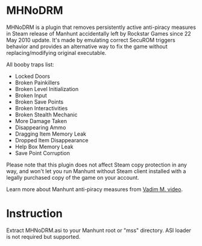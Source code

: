 # MHNoDRM
MHNoDRM is a plugin that removes persistently active anti-piracy measures in Steam release of Manhunt accidentally left by Rockstar Games since 22 May 2010 update.
It's made by emulating correct SecuROM triggers behavior and provides an alternative way to fix the game without replacing/modifying original executable.

All booby traps list:

* Locked Doors
* Broken Painkillers
* Broken Level Initialization
* Broken Input
* Broken Save Points
* Broken Interactivities
* Broken Stealth Mechanic
* More Damage Taken
* Disappearing Ammo
* Dragging Item Memory Leak
* Dropped Item Disappearance
* Help Box Memory Leak
* Save Point Corruption


Please note that this plugin does not affect Steam copy protection in any way, and won't let you run Manhunt without Steam client installed with a legally purchased copy of the game on your account.

Learn more about Manhunt anti-piracy measures from [Vadim M. video](https://www.youtube.com/).


# Instruction
Extract MHNoDRM.asi to your Manhunt root or "mss" directory. ASI loader is not required but supported.
